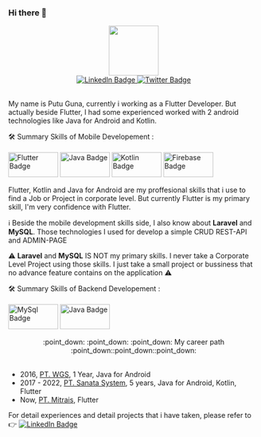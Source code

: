 ### Hi there 👋

<div id="header" align="center">
  <img src="https://media.giphy.com/media/qgQUggAC3Pfv687qPC/giphy.gif" width="100"/>
  <div id="badges">
  <a href="www.linkedin.com/in/putujoliartaguna">
    <img src="https://img.shields.io/badge/LinkedIn-blue?style=for-the-badge&logo=linkedin&logoColor=white" alt="LinkedIn Badge"/>
  </a>

  <a href="https://twitter.com/putuguna">
    <img src="https://img.shields.io/badge/Twitter-blue?style=for-the-badge&logo=twitter&logoColor=white" alt="Twitter Badge"/>
  </a>
</div>
</div>

<br>My name is Putu Guna, currently i working as a Flutter Developer. But actually beside Flutter, I had some experienced worked with 2 android technologies like Java for Android and Kotlin.

:hammer_and_wrench: Summary Skills of Mobile Developement :
<br>
<br>
 <img src="https://www.webhozz.com/blog/wp-content/uploads/2021/01/flutter.png" alt="Flutter Badge" width="100" height="50"/>
 <img src="https://miro.medium.com/max/689/1*wSxeE-1tYe0e0uFJ1hJQRg.jpeg" alt="Java Badge" width="100" height="50"/>
 <img src="https://www.dicoding.com/blog/wp-content/uploads/2018/04/Kotlin-for-Android-App-Devt.jpg" alt="Kotlin Badge" width="100" height="50"/>
 <img src="https://firebase.google.com/images/social.png" alt="Firebase Badge" width="100" height="50"/>
 
Flutter, Kotlin and Java for Android are my proffesional skills that i use to find a Job or Project in corporate level. But currently Flutter is my primary skill, I'm very confidence with Flutter.
 

:information_source: Beside the mobile development skills side, I also know about <b>Laravel</b> and <b>MySQL</b>. Those technologies I used for develop a simple CRUD REST-API and ADMIN-PAGE 

:warning: <b>Laravel</b> and <b>MySQL</b> IS NOT my primary skills. I never take a Corporate Level Project using those skills. I just take a small project or bussiness that no advance feature contains on the application :warning: <br>

:hammer_and_wrench: Summary Skills of Backend Developement :
<br>
<br>
 <img src="https://getwingsfast.com/wp-content/uploads/2019/11/mysql-logo.jpg" alt="MySql Badge" width="100" height="50"/>
 <img src="https://www.zend.com/sites/default/files/image/2019-09/logo-laravel.jpg" alt="Java Badge" width="100" height="50"/>
 
<div align="center">
:point_down: :point_down: :point_down: My career path :point_down::point_down::point_down: </div>
<br>
<ul>
  <li>2016, <a href="https://www.wgs.co.id/" target="_blank">PT. WGS</a>, 1 Year, Java for Android</li>
  <li>2017 - 2022, <a href="https://sanatasystem.com/" target="_blank">PT. Sanata System</a>, 5 years, Java for Android, Kotlin, Flutter</li>
  <li>Now, <a href="https://www.mitrais.com/id/" target="_blank">PT. Mitrais</a>, Flutter</li>
</ul>

For detail experiences and detail projects that i have taken, please refer to :point_right: <a href="www.linkedin.com/in/putujoliartaguna">
    <img src="https://img.shields.io/badge/LinkedIn-blue?style=for-the-badge&logo=linkedin&logoColor=white" alt="LinkedIn Badge"/>
  </a>


<!--
**griajobag/griajobag** is a ✨ _special_ ✨ repository because its `README.md` (this file) appears on your GitHub profile.

Here are some ideas to get you started:

- 🔭 I’m currently working on ...
- 🌱 I’m currently learning ...
- 👯 I’m looking to collaborate on ...
- 🤔 I’m looking for help with ...
- 💬 Ask me about ...
- 📫 How to reach me: ...
- 😄 Pronouns: ...
- ⚡ Fun fact: ...
-->
